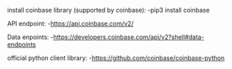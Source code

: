 install coinbase library (supported by coinbase):
    -pip3 install coinbase

API endpoint:
    -https://api.coinbase.com/v2/

Data enpoints:
    -https://developers.coinbase.com/api/v2?shell#data-endpoints

official python client library:
    -https://github.com/coinbase/coinbase-python
